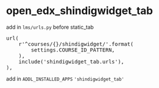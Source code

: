 # open_edx_shindigwidget_tab

add in `lms/urls.py` before static_tab

<pre>
url(
    r'^courses/{}/shindigwidget/'.format(
        settings.COURSE_ID_PATTERN,
    ),
    include('shindigwidget_tab.urls'),
),
</pre>

add in `ADDL_INSTALLED_APPS` `'shindigwidget_tab'`
